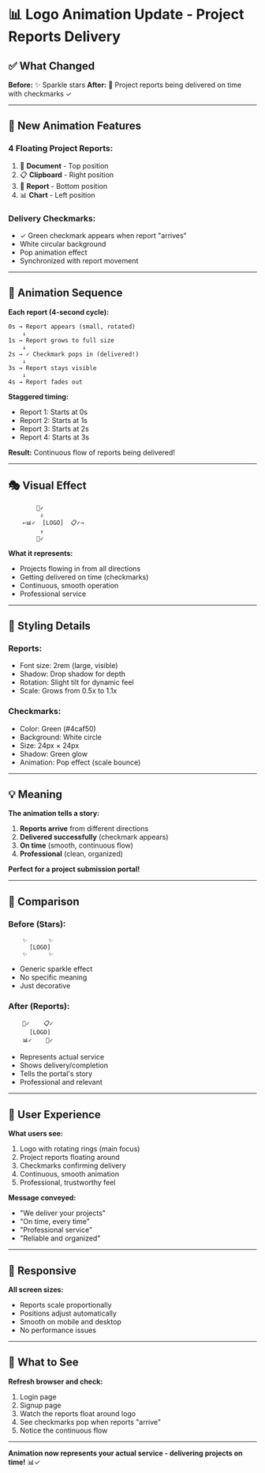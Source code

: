 # 📊 Logo Animation Update - Project Reports Delivery

## ✅ What Changed

**Before:** ✨ Sparkle stars
**After:** 📄 Project reports being delivered on time with checkmarks ✓

---

## 🎯 New Animation Features

### **4 Floating Project Reports:**
1. 📄 **Document** - Top position
2. 📋 **Clipboard** - Right position
3. 📑 **Report** - Bottom position
4. 📊 **Chart** - Left position

### **Delivery Checkmarks:**
- ✓ Green checkmark appears when report "arrives"
- White circular background
- Pop animation effect
- Synchronized with report movement

---

## 🎨 Animation Sequence

**Each report (4-second cycle):**

```
0s → Report appears (small, rotated)
    ↓
1s → Report grows to full size
    ↓
2s → ✓ Checkmark pops in (delivered!)
    ↓
3s → Report stays visible
    ↓
4s → Report fades out
```

**Staggered timing:**
- Report 1: Starts at 0s
- Report 2: Starts at 1s
- Report 3: Starts at 2s
- Report 4: Starts at 3s

**Result:** Continuous flow of reports being delivered!

---

## 🎭 Visual Effect

```
        📄✓
         ↓
    ←📊✓  [LOGO]  📋✓→
         ↑
        📑✓
```

**What it represents:**
- Projects flowing in from all directions
- Getting delivered on time (checkmarks)
- Continuous, smooth operation
- Professional service

---

## 🎨 Styling Details

### **Reports:**
- Font size: 2rem (large, visible)
- Shadow: Drop shadow for depth
- Rotation: Slight tilt for dynamic feel
- Scale: Grows from 0.5x to 1.1x

### **Checkmarks:**
- Color: Green (#4caf50)
- Background: White circle
- Size: 24px × 24px
- Shadow: Green glow
- Animation: Pop effect (scale bounce)

---

## 💡 Meaning

**The animation tells a story:**
1. **Reports arrive** from different directions
2. **Delivered successfully** (checkmark appears)
3. **On time** (smooth, continuous flow)
4. **Professional** (clean, organized)

**Perfect for a project submission portal!**

---

## 🔄 Comparison

### **Before (Stars):**
```
    ✨      ✨
      [LOGO]
    ✨      ✨
```
- Generic sparkle effect
- No specific meaning
- Just decorative

### **After (Reports):**
```
    📄✓    📋✓
      [LOGO]
    📊✓    📑✓
```
- Represents actual service
- Shows delivery/completion
- Tells the portal's story
- Professional and relevant

---

## 🎯 User Experience

**What users see:**
1. Logo with rotating rings (main focus)
2. Project reports floating around
3. Checkmarks confirming delivery
4. Continuous, smooth animation
5. Professional, trustworthy feel

**Message conveyed:**
- "We deliver your projects"
- "On time, every time"
- "Professional service"
- "Reliable and organized"

---

## 📱 Responsive

**All screen sizes:**
- Reports scale proportionally
- Positions adjust automatically
- Smooth on mobile and desktop
- No performance issues

---

## 🚀 What to See

**Refresh browser and check:**
1. Login page
2. Signup page
3. Watch the reports float around logo
4. See checkmarks pop when reports "arrive"
5. Notice the continuous flow

---

**Animation now represents your actual service - delivering projects on time!** 📊✓
